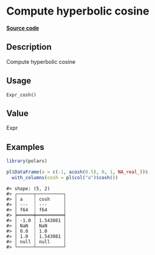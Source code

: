 

# Compute hyperbolic cosine

[**Source code**](https://github.com/pola-rs/r-polars/tree/8387e0a88c6889e6449b053999aada405c241066/R/after-wrappers.R#L20)

## Description

Compute hyperbolic cosine

## Usage

<pre><code class='language-R'>Expr_cosh()
</code></pre>

## Value

Expr

## Examples

``` r
library(polars)

pl$DataFrame(a = c(-1, acosh(0.5), 0, 1, NA_real_))$
  with_columns(cosh = pl$col("a")$cosh())
```

    #> shape: (5, 2)
    #> ┌──────┬──────────┐
    #> │ a    ┆ cosh     │
    #> │ ---  ┆ ---      │
    #> │ f64  ┆ f64      │
    #> ╞══════╪══════════╡
    #> │ -1.0 ┆ 1.543081 │
    #> │ NaN  ┆ NaN      │
    #> │ 0.0  ┆ 1.0      │
    #> │ 1.0  ┆ 1.543081 │
    #> │ null ┆ null     │
    #> └──────┴──────────┘
